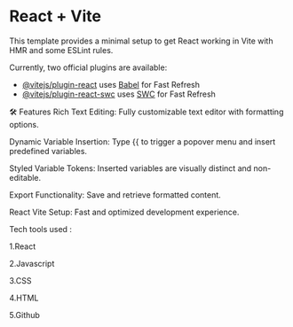 # React + Vite

This template provides a minimal setup to get React working in Vite with HMR and some ESLint rules.

Currently, two official plugins are available:

- [@vitejs/plugin-react](https://github.com/vitejs/vite-plugin-react/blob/main/packages/plugin-react/README.md) uses [Babel](https://babeljs.io/) for Fast Refresh
- [@vitejs/plugin-react-swc](https://github.com/vitejs/vite-plugin-react-swc) uses [SWC](https://swc.rs/) for Fast Refresh

🛠 Features
Rich Text Editing: Fully customizable text editor with formatting options.

Dynamic Variable Insertion: Type {{ to trigger a popover menu and insert predefined variables.

Styled Variable Tokens: Inserted variables are visually distinct and non-editable.

Export Functionality: Save and retrieve formatted content.

React Vite Setup: Fast and optimized development experience.

Tech tools used :

1.React

2.Javascript

3.CSS

4.HTML

5.Github

